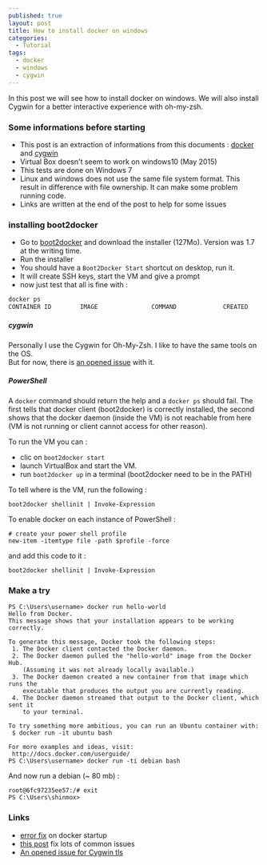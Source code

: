 ```yaml
---
published: true
layout: post
title: How to install docker on windows
categories:
  - Tutorial
tags:
  - docker
  - windows
  - cygwin
---
```


In this post we will see how to install docker on windows. We will also install Cygwin for a better interactive experience with oh-my-zsh.

### Some informations before starting
- This post is an extraction of informations from this documents : [docker](https://tdeheurles/docs/blob/master/docker) and [cygwin](https://tdeheurles/docs/blob/master/cygwin)
- Virtual Box doesn't seem to work on windows10 (May 2015)
- This tests are done on Windows 7
- Linux and windows does not use the same file system format. This result in difference with file ownership. It can make some problem running code.
- Links are written at the end of the post to help for some issues

### installing boot2docker
- Go to [boot2docker](http://boot2docker.io/) and download the installer (127Mo). Version was 1.7 at the writing time.
- Run the installer
- You should have a `Boot2Docker Start` shortcut on desktop, run it.
- It will create SSH keys, start the VM and give a prompt
- now just test that all is fine with :
 ```bash
 docker ps
 CONTAINER ID        IMAGE               COMMAND             CREATED             STATUS              PORTS               NAMES
 ```

##### cygwin
Personally I use the Cygwin for Oh-My-Zsh. I like to have the same tools on the OS.  
But for now, there is [an opened issue](https://github.com/docker/docker/issues/12469) with it.

##### PowerShell
A `docker` command should return the help and a `docker ps` should fail. The first tells that docker client (boot2docker) is correctly installed, the second shows that the docker daemon (inside the VM) is not reachable from here (VM is not running or client cannot access for other reason).

To run the VM you can :
- clic on `boot2docker start`
- launch VirtualBox and start the VM.
- run `boot2docker up` in a terminal (boot2docker need to be in the PATH)

To tell where is the VM, run the following :
```
boot2docker shellinit | Invoke-Expression
```

To enable docker on each instance of PowerShell :
```
# create your power shell profile
new-item -itemtype file -path $profile -force
```
and add this code to it :
```
boot2docker shellinit | Invoke-Expression
```

### Make a try
```
PS C:\Users\username> docker run hello-world
Hello from Docker.
This message shows that your installation appears to be working correctly.

To generate this message, Docker took the following steps:
 1. The Docker client contacted the Docker daemon.
 2. The Docker daemon pulled the "hello-world" image from the Docker Hub.
    (Assuming it was not already locally available.)
 3. The Docker daemon created a new container from that image which runs the
    executable that produces the output you are currently reading.
 4. The Docker daemon streamed that output to the Docker client, which sent it
    to your terminal.

To try something more ambitious, you can run an Ubuntu container with:
 $ docker run -it ubuntu bash

For more examples and ideas, visit:
 http://docs.docker.com/userguide/
PS C:\Users\username> docker run -ti debian bash
```
And now run a debian (~ 80 mb) :
```
root@6fc97235ee57:/# exit
PS C:\Users\shinmox>
```

### Links
- [error fix](https://x86x64.wordpress.com/2015/05/03/docker-on-windows-fata0021-an-error-occurred-trying-to-connect/) on docker startup
- [this post](https://developer.ibm.com/bluemix/2015/04/16/installing-docker-windows-fixes-common-problems/) fix lots of common issues
- [An opened issue for Cygwin tls](https://github.com/docker/docker/issues/12469)
